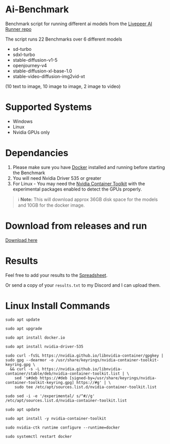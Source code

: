 # Ai-Benchmark
Benchmark script for running different ai models from the [Livepeer AI Runner repo](https://github.com/livepeer/ai-worker/tree/main)

The script runs 22 Benchmarks over 6 different models
- sd-turbo
- sdxl-turbo
- stable-diffusion-v1-5
- openjourney-v4
- stable-diffusion-xl-base-1.0
- stable-video-diffusion-img2vid-xt

(10 text to image, 10 image to image, 2 image to video)

# Supported Systems
- Windows
- Linux
- Nvidia GPUs only

# Dependancies
1) Please make sure you have [Docker](https://www.docker.com/) installed and running before starting the Benchmark
2) You will need Nvidia Driver 535 or greater
3) For Linux - You may need the [Nvidia Container Toolkit](https://docs.nvidia.com/datacenter/cloud-native/container-toolkit/latest/install-guide.html) with the experimental packages enabled to detect the GPUs properly.

> ℹ️ **Note:** This will download approx 36GB disk space for the models and 10GB for the docker image.

# Download from releases and run
[Download here](https://github.com/Titan-Node/ai-benchmark/releases)

# Results
Feel free to add your results to the [Spreadsheet](https://docs.google.com/spreadsheets/d/1G3oH3fR3L9rc6qMFmQ8aOosyeELkJKJN0Aw1Bl_Xsi4/edit#gid=0).

Or send a copy of your `results.txt` to my Discord and I can upload them.

# Linux Install Commands
```sudo apt update```

```sudo apt upgrade```

```sudo apt install docker.io```

```sudo apt install nvidia-driver-535```

```
sudo curl -fsSL https://nvidia.github.io/libnvidia-container/gpgkey | sudo gpg --dearmor -o /usr/share/keyrings/nvidia-container-toolkit-keyring.gpg \
  && curl -s -L https://nvidia.github.io/libnvidia-container/stable/deb/nvidia-container-toolkit.list | \
    sed 's#deb https://#deb [signed-by=/usr/share/keyrings/nvidia-container-toolkit-keyring.gpg] https://#g' | \
    sudo tee /etc/apt/sources.list.d/nvidia-container-toolkit.list
```
    
```sudo sed -i -e '/experimental/ s/^#//g' /etc/apt/sources.list.d/nvidia-container-toolkit.list```

```sudo apt update```

```sudo apt install -y nvidia-container-toolkit```

`sudo nvidia-ctk runtime configure --runtime=docker`

`sudo systemctl restart docker`
